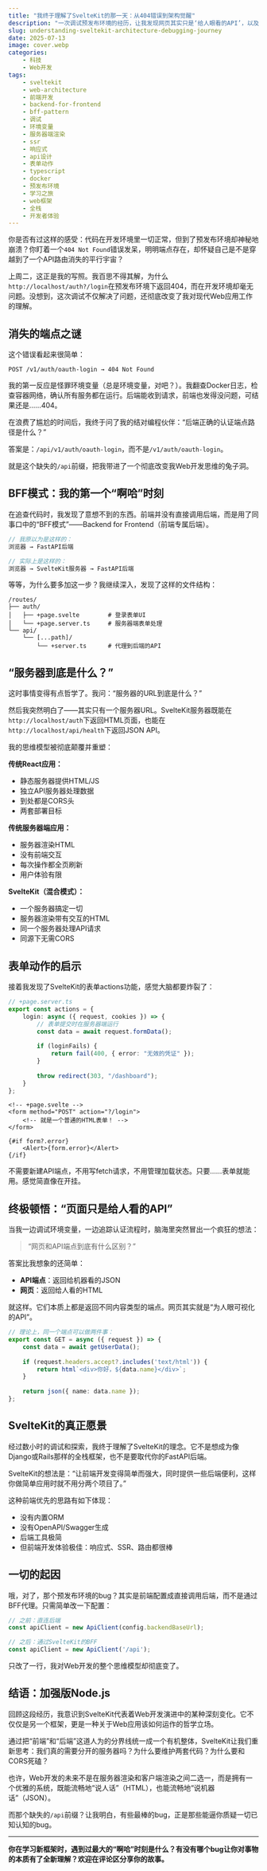 ```yaml
---
title: "我终于理解了SvelteKit的那一天：从404错误到架构觉醒"
description: "一次调试预发布环境的经历，让我发现网页其实只是‘给人眼看的API’，以及为什么SvelteKit可能是现代Web开发身份危机中最优雅的解决方案"
slug: understanding-sveltekit-architecture-debugging-journey
date: 2025-07-13
image: cover.webp
categories:
    - 科技
    - Web开发
tags:
    - sveltekit
    - web-architecture
    - 前端开发
    - backend-for-frontend
    - bff-pattern
    - 调试
    - 环境变量
    - 服务器端渲染
    - ssr
    - 响应式
    - api设计
    - 表单动作
    - typescript
    - docker
    - 预发布环境
    - 学习之旅
    - web框架
    - 全栈
    - 开发者体验
---
```


你是否有过这样的感受：代码在开发环境里一切正常，但到了预发布环境却神秘地崩溃？你盯着一个`404 Not Found`错误发呆，明明端点存在，却怀疑自己是不是穿越到了一个API路由消失的平行宇宙？

上周二，这正是我的写照。我百思不得其解，为什么`http://localhost/auth?/login`在预发布环境下返回404，而在开发环境却毫无问题。没想到，这次调试不仅解决了问题，还彻底改变了我对现代Web应用工作的理解。

## 消失的端点之谜

这个错误看起来很简单：

```console
POST /v1/auth/oauth-login → 404 Not Found
```

我的第一反应是怪罪环境变量（总是环境变量，对吧？）。我翻查Docker日志，检查容器网络，确认所有服务都在运行。后端能收到请求，前端也发得没问题，可结果还是……404。

在浪费了尴尬的时间后，我终于问了我的结对编程伙伴：“后端正确的认证端点路径是什么？”

答案是：`/api/v1/auth/oauth-login`，而不是`/v1/auth/oauth-login`。

就是这个缺失的`/api`前缀，把我带进了一个彻底改变我Web开发思维的兔子洞。

## BFF模式：我的第一个“啊哈”时刻

在追查代码时，我发现了意想不到的东西。前端并没有直接调用后端，而是用了同事口中的“BFF模式”——Backend for Frontend（前端专属后端）。

```typescript
// 我原以为是这样的：
浏览器 → FastAPI后端

// 实际上是这样的：
浏览器 → SvelteKit服务器 → FastAPI后端
```

等等，为什么要多加这一步？我继续深入，发现了这样的文件结构：

```console
/routes/
├── auth/
│   ├── +page.svelte        # 登录表单UI
│   └── +page.server.ts     # 服务器端表单处理
└── api/
    └── [...path]/
        └── +server.ts      # 代理到后端的API
```

## “服务器到底是什么？”

这时事情变得有点哲学了。我问：“服务器的URL到底是什么？”

然后我突然明白了——其实只有一个服务器URL。SvelteKit服务器既能在`http://localhost/auth`下返回HTML页面，也能在`http://localhost/api/health`下返回JSON API。

我的思维模型被彻底颠覆并重塑：

**传统React应用：**

- 静态服务器提供HTML/JS
- 独立API服务器处理数据
- 到处都是CORS头
- 两套部署目标

**传统服务器端应用：**

- 服务器渲染HTML
- 没有前端交互
- 每次操作都全页刷新
- 用户体验有限

**SvelteKit（混合模式）：**

- 一个服务器搞定一切
- 服务器渲染带有交互的HTML
- 同一个服务器处理API请求
- 同源下无需CORS

## 表单动作的启示

接着我发现了SvelteKit的表单actions功能，感觉大脑都要炸裂了：

```typescript
// +page.server.ts
export const actions = {
    login: async ({ request, cookies }) => {
        // 表单提交时在服务器端运行
        const data = await request.formData();
        
        if (loginFails) {
            return fail(400, { error: "无效的凭证" });
        }
        
        throw redirect(303, "/dashboard");
    }
};
```

```svelte
<!-- +page.svelte -->
<form method="POST" action="?/login">
    <!-- 就是一个普通的HTML表单！ -->
</form>

{#if form?.error}
    <Alert>{form.error}</Alert>
{/if}
```

不需要新建API端点，不用写fetch请求，不用管理加载状态。只要……表单就能用。感觉简直像在开挂。

## 终极顿悟：“页面只是给人看的API”

当我一边调试环境变量，一边追踪认证流程时，脑海里突然冒出一个疯狂的想法：

> “网页和API端点到底有什么区别？”

答案比我想象的还简单：

- **API端点**：返回给机器看的JSON
- **网页**：返回给人看的HTML

就这样。它们本质上都是返回不同内容类型的端点。网页其实就是“为人眼可视化的API”。

```typescript
// 理论上，同一个端点可以做两件事：
export const GET = async ({ request }) => {
    const data = await getUserData();
    
    if (request.headers.accept?.includes('text/html')) {
        return html`<div>你好，${data.name}</div>`;
    }
    
    return json({ name: data.name });
};
```

## SvelteKit的真正愿景

经过数小时的调试和探索，我终于理解了SvelteKit的理念。它不是想成为像Django或Rails那样的全栈框架，也不是要取代你的FastAPI后端。

SvelteKit的想法是：“让前端开发变得简单而强大，同时提供一些后端便利，这样你做简单应用时就不用分两个项目了。”

这种前端优先的思路有如下体现：

- 没有内置ORM
- 没有OpenAPI/Swagger生成
- 后端工具极简
- 但前端开发体验极佳：响应式、SSR、路由都很棒

## 一切的起因

哦，对了，那个预发布环境的bug？其实是前端配置成直接调用后端，而不是通过BFF代理。只需简单改一下配置：

```typescript
// 之前：直连后端
const apiClient = new ApiClient(config.backendBaseUrl);

// 之后：通过SvelteKit的BFF
const apiClient = new ApiClient('/api');
```

只改了一行，我对Web开发的整个思维模型却彻底变了。

## 结语：加强版Node.js

回顾这段经历，我意识到SvelteKit代表着Web开发演进中的某种深刻变化。它不仅仅是另一个框架，更是一种关于Web应用该如何运作的哲学立场。

通过把“前端”和“后端”这道人为的分界线统一成一个有机整体，SvelteKit让我们重新思考：我们真的需要分开的服务器吗？为什么要维护两套代码？为什么要和CORS死磕？

也许，Web开发的未来不是在服务器渲染和客户端渲染之间二选一，而是拥有一个优雅的系统，既能流畅地“说人话”（HTML），也能流畅地“说机器话”（JSON）。

而那个缺失的`/api`前缀？让我明白，有些最棒的bug，正是那些能逼你质疑一切已知认知的bug。

---

**你在学习新框架时，遇到过最大的“啊哈”时刻是什么？有没有哪个bug让你对事物的本质有了全新理解？欢迎在评论区分享你的故事。**